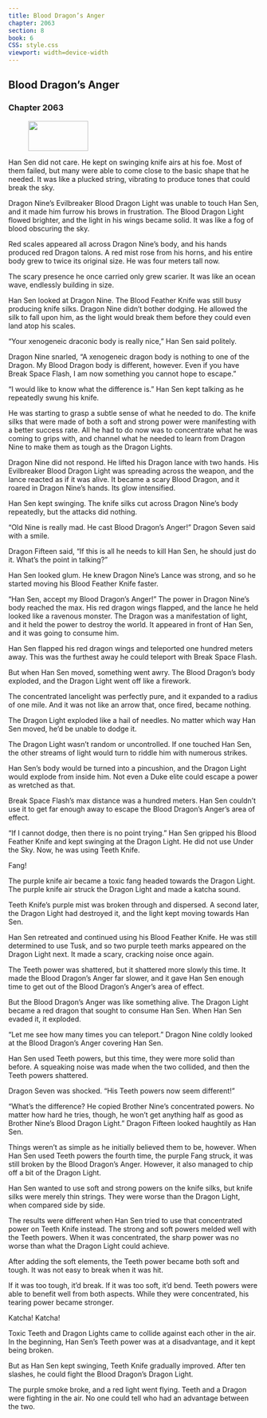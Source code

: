 ```yaml
---
title: Blood Dragon’s Anger
chapter: 2063
section: 8
book: 6
CSS: style.css
viewport: width=device-width
---
```


## Blood Dragon’s Anger

### Chapter 2063

<figure>
	<img src="../Images/gem.gif" alt="" id="gem" width="120" height="60" />
</figure>

Han Sen did not care. He kept on swinging knife airs at his foe. Most of them failed, but many were able to come close to the basic shape that he needed. It was like a plucked string, vibrating to produce tones that could break the sky.

Dragon Nine’s Evilbreaker Blood Dragon Light was unable to touch Han Sen, and it made him furrow his brows in frustration. The Blood Dragon Light flowed brighter, and the light in his wings became solid. It was like a fog of blood obscuring the sky.

Red scales appeared all across Dragon Nine’s body, and his hands produced red Dragon talons. A red mist rose from his horns, and his entire body grew to twice its original size. He was four meters tall now.

The scary presence he once carried only grew scarier. It was like an ocean wave, endlessly building in size.

Han Sen looked at Dragon Nine. The Blood Feather Knife was still busy producing knife silks. Dragon Nine didn’t bother dodging. He allowed the silk to fall upon him, as the light would break them before they could even land atop his scales.

“Your xenogeneic draconic body is really nice,” Han Sen said politely.

Dragon Nine snarled, “A xenogeneic dragon body is nothing to one of the Dragon. My Blood Dragon body is different, however. Even if you have Break Space Flash, I am now something you cannot hope to escape.”

“I would like to know what the difference is.” Han Sen kept talking as he repeatedly swung his knife.

He was starting to grasp a subtle sense of what he needed to do. The knife silks that were made of both a soft and strong power were manifesting with a better success rate. All he had to do now was to concentrate what he was coming to grips with, and channel what he needed to learn from Dragon Nine to make them as tough as the Dragon Lights.

Dragon Nine did not respond. He lifted his Dragon lance with two hands. His Evilbreaker Blood Dragon Light was spreading across the weapon, and the lance reacted as if it was alive. It became a scary Blood Dragon, and it roared in Dragon Nine’s hands. Its glow intensified.

Han Sen kept swinging. The knife silks cut across Dragon Nine’s body repeatedly, but the attacks did nothing.

“Old Nine is really mad. He cast Blood Dragon’s Anger!” Dragon Seven said with a smile.

Dragon Fifteen said, “If this is all he needs to kill Han Sen, he should just do it. What’s the point in talking?”

Han Sen looked glum. He knew Dragon Nine’s Lance was strong, and so he started moving his Blood Feather Knife faster.

“Han Sen, accept my Blood Dragon’s Anger!” The power in Dragon Nine’s body reached the max. His red dragon wings flapped, and the lance he held looked like a ravenous monster. The Dragon was a manifestation of light, and it held the power to destroy the world. It appeared in front of Han Sen, and it was going to consume him.

Han Sen flapped his red dragon wings and teleported one hundred meters away. This was the furthest away he could teleport with Break Space Flash.

But when Han Sen moved, something went awry. The Blood Dragon’s body exploded, and the Dragon Light went off like a firework.

The concentrated lancelight was perfectly pure, and it expanded to a radius of one mile. And it was not like an arrow that, once fired, became nothing.

The Dragon Light exploded like a hail of needles. No matter which way Han Sen moved, he’d be unable to dodge it.

The Dragon Light wasn’t random or uncontrolled. If one touched Han Sen, the other streams of light would turn to riddle him with numerous strikes.

Han Sen’s body would be turned into a pincushion, and the Dragon Light would explode from inside him. Not even a Duke elite could escape a power as wretched as that.

Break Space Flash’s max distance was a hundred meters. Han Sen couldn’t use it to get far enough away to escape the Blood Dragon’s Anger’s area of effect.

“If I cannot dodge, then there is no point trying.” Han Sen gripped his Blood Feather Knife and kept swinging at the Dragon Light. He did not use Under the Sky. Now, he was using Teeth Knife.

Fang!

The purple knife air became a toxic fang headed towards the Dragon Light. The purple knife air struck the Dragon Light and made a katcha sound.

Teeth Knife’s purple mist was broken through and dispersed. A second later, the Dragon Light had destroyed it, and the light kept moving towards Han Sen.

Han Sen retreated and continued using his Blood Feather Knife. He was still determined to use Tusk, and so two purple teeth marks appeared on the Dragon Light next. It made a scary, cracking noise once again.

The Teeth power was shattered, but it shattered more slowly this time. It made the Blood Dragon’s Anger far slower, and it gave Han Sen enough time to get out of the Blood Dragon’s Anger’s area of effect.

But the Blood Dragon’s Anger was like something alive. The Dragon Light became a red dragon that sought to consume Han Sen. When Han Sen evaded it, it exploded.

“Let me see how many times you can teleport.” Dragon Nine coldly looked at the Blood Dragon’s Anger covering Han Sen.

Han Sen used Teeth powers, but this time, they were more solid than before. A squeaking noise was made when the two collided, and then the Teeth powers shattered.

Dragon Seven was shocked. “His Teeth powers now seem different!”

“What’s the difference? He copied Brother Nine’s concentrated powers. No matter how hard he tries, though, he won’t get anything half as good as Brother Nine’s Blood Dragon Light.” Dragon Fifteen looked haughtily as Han Sen.

Things weren’t as simple as he initially believed them to be, however. When Han Sen used Teeth powers the fourth time, the purple Fang struck, it was still broken by the Blood Dragon’s Anger. However, it also managed to chip off a bit of the Dragon Light.

Han Sen wanted to use soft and strong powers on the knife silks, but knife silks were merely thin strings. They were worse than the Dragon Light, when compared side by side.

The results were different when Han Sen tried to use that concentrated power on Teeth Knife instead. The strong and soft powers melded well with the Teeth powers. When it was concentrated, the sharp power was no worse than what the Dragon Light could achieve.

After adding the soft elements, the Teeth power became both soft and tough. It was not easy to break when it was hit.

If it was too tough, it’d break. If it was too soft, it’d bend. Teeth powers were able to benefit well from both aspects. While they were concentrated, his tearing power became stronger.

Katcha! Katcha!

Toxic Teeth and Dragon Lights came to collide against each other in the air. In the beginning, Han Sen’s Teeth power was at a disadvantage, and it kept being broken.

But as Han Sen kept swinging, Teeth Knife gradually improved. After ten slashes, he could fight the Blood Dragon’s Dragon Light.

The purple smoke broke, and a red light went flying. Teeth and a Dragon were fighting in the air. No one could tell who had an advantage between the two.